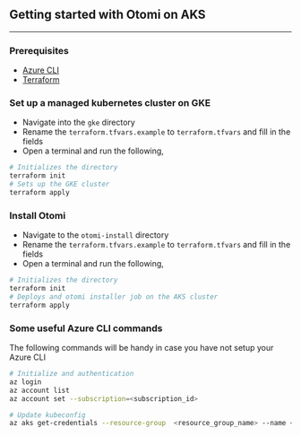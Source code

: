 ## Getting started with Otomi on AKS

---

### Prerequisites

- [Azure CLI](https://docs.microsoft.com/en-us/cli/azure/install-azure-cli)
- [Terraform](https://cloud.google.com/sdk/docs/install)

### Set up a managed kubernetes cluster on GKE

- Navigate into the `gke` directory
- Rename the `terraform.tfvars.example` to `terraform.tfvars` and fill in the fields
- Open a terminal and run the following,

```bash
# Initializes the directory
terraform init
# Sets up the GKE cluster
terraform apply
```

### Install Otomi

- Navigate to the `otomi-install` directory
- Rename the `terraform.tfvars.example` to `terraform.tfvars` and fill in the fields
- Open a terminal and run the following,

```bash
# Initializes the directory
terraform init
# Deploys and otomi installer job on the AKS cluster
terraform apply
```

### Some useful Azure CLI commands

The following commands will be handy in case you have not setup your Azure CLI

```bash
# Initialize and authentication
az login
az account list
az account set --subscription=<subscription_id>

# Update kubeconfig
az aks get-credentials --resource-group  <resource_group_name> --name <name of the cluster>

```
